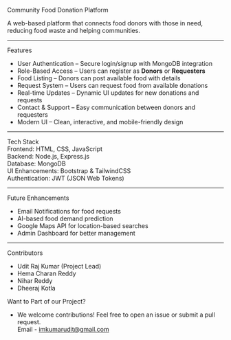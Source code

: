 Community Food Donation Platform

A web-based platform that connects food donors with those in need, reducing food waste and helping communities.  

---

Features 
 
- User Authentication – Secure login/signup with MongoDB integration  
- Role-Based Access – Users can register as **Donors** or **Requesters**  
- Food Listing – Donors can post available food with details  
- Request System – Users can request food from available donations  
- Real-time Updates – Dynamic UI updates for new donations and requests  
- Contact & Support – Easy communication between donors and requesters  
- Modern UI – Clean, interactive, and mobile-friendly design  

---

Tech Stack  
Frontend: HTML, CSS, JavaScript  
Backend: Node.js, Express.js  
Database: MongoDB  
UI Enhancements: Bootstrap & TailwindCSS  
Authentication: JWT (JSON Web Tokens)  

---

Future Enhancements 
- Email Notifications for food requests  
- AI-based food demand prediction  
- Google Maps API for location-based searches  
- Admin Dashboard for better management  

---

Contributors  
 - Udit Raj Kumar (Project Lead)  
 - Hema Charan Reddy
 - Nihar Reddy
 - Dheeraj Kotla

 Want to Part of our Project?

- We welcome contributions! Feel free to open an issue or submit a pull request.  
  Email - imkumarudit@gmail.com 
